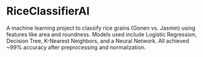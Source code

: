 # RiceClassifierAI
A machine learning project to classify rice grains (Gonen vs. Jasmin) using features like area and roundness. Models used include Logistic Regression, Decision Tree, K-Nearest Neighbors, and a Neural Network. All achieved ~99% accuracy after preprocessing and normalization.
